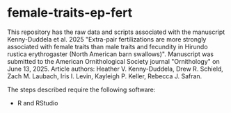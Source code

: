 # female-traits-ep-fert

This repository has the raw data and scripts associated with the manuscript Kenny-Duddela et al. 2025 "Extra-pair fertilizations are more strongly associated with female traits than male traits and fecundity in Hirundo rustica erythrogaster (North American barn swallows)". Manuscript was submitted to the American Ornithological Society journal "Ornithology" on June 13, 2025. 
Article authors: Heather V. Kenny-Duddela, Drew R. Schield, Zach M. Laubach, Iris I. Levin, Kayleigh P. Keller, Rebecca J. Safran.

The steps described require the following software:

* R and RStudio
